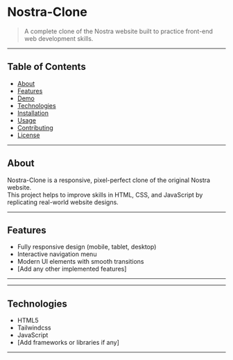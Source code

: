 # Nostra-Clone

> A complete clone of the Nostra website built to practice front-end web development skills.

---

## Table of Contents

- [About](#about)  
- [Features](#features)  
- [Demo](#demo)  
- [Technologies](#technologies)  
- [Installation](#installation)  
- [Usage](#usage)  
- [Contributing](#contributing)  
- [License](#license)  

---

## About

Nostra-Clone is a responsive, pixel-perfect clone of the original Nostra website.  
This project helps to improve skills in HTML, CSS, and JavaScript by replicating real-world website designs.

---

## Features

- Fully responsive design (mobile, tablet, desktop)  
- Interactive navigation menu  
- Modern UI elements with smooth transitions  
- [Add any other implemented features]

---


---

## Technologies

- HTML5  
- Tailwindcss
- JavaScript  
- [Add frameworks or libraries if any]

---
